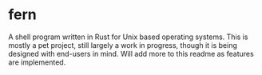# fern
A shell program written in Rust for Unix based operating systems. This is mostly a pet project, still largely a work in progress, though it is being designed with end-users in mind. Will add more to this readme as features are implemented.
